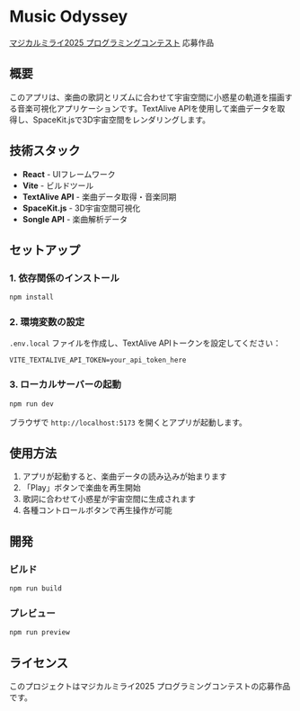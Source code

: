 # Music Odyssey

[マジカルミライ2025 プログラミングコンテスト](https://magicalmirai.com/2025/procon/) 応募作品

## 概要

このアプリは、楽曲の歌詞とリズムに合わせて宇宙空間に小惑星の軌道を描画する音楽可視化アプリケーションです。TextAlive APIを使用して楽曲データを取得し、SpaceKit.jsで3D宇宙空間をレンダリングします。

## 技術スタック

- **React** - UIフレームワーク
- **Vite** - ビルドツール
- **TextAlive API** - 楽曲データ取得・音楽同期
- **SpaceKit.js** - 3D宇宙空間可視化
- **Songle API** - 楽曲解析データ

## セットアップ

### 1. 依存関係のインストール

```bash
npm install
```

### 2. 環境変数の設定

`.env.local` ファイルを作成し、TextAlive APIトークンを設定してください：

```
VITE_TEXTALIVE_API_TOKEN=your_api_token_here
```

### 3. ローカルサーバーの起動

```bash
npm run dev
```

ブラウザで `http://localhost:5173` を開くとアプリが起動します。

## 使用方法

1. アプリが起動すると、楽曲データの読み込みが始まります
2. 「Play」ボタンで楽曲を再生開始
3. 歌詞に合わせて小惑星が宇宙空間に生成されます
4. 各種コントロールボタンで再生操作が可能

## 開発

### ビルド

```bash
npm run build
```

### プレビュー

```bash
npm run preview
```

## ライセンス

このプロジェクトはマジカルミライ2025 プログラミングコンテストの応募作品です。